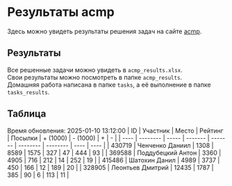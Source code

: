 # Результаты acmp
Здесь можно увидеть результаты решения задач на сайте [acmp](https://acmp.ru). 

## Результаты
Все решенные задачи можно увидеть в `acmp_results.xlsx`.   
Свои результаты можно посмотреть в папке `acmp_results`.  
Домашняя работа написана в папке `tasks`, а её выполнение в папке `tasks_results`.

## Таблица
Время обновления: 2025-01-10 13:12:00
| ID   | Участник | Место | Рейтинг | Посылки | + (1000) | - (1000) | +    | -    |
| ---- | -------- | ----- | ------- | ------- | -------- | -------- | ---- | ---- |
| 430719 | Ченченко Даниил | 1308 | 8589 | 1575 | 327 | 47 | 444 | 93 |
| 369588 | Поддубецкий Антон | 3360 | 4905 | 716 | 212 | 14 | 252 | 19 |
| 415486 | Шатохин Данил | 4989 | 3737 | 450 | 166 | 12 | 189 | 20 |
| 328905 | Леонтьев Дмитрий | 12435 | 1787 | 385 | 90 | 6 | 113 | 11 |
